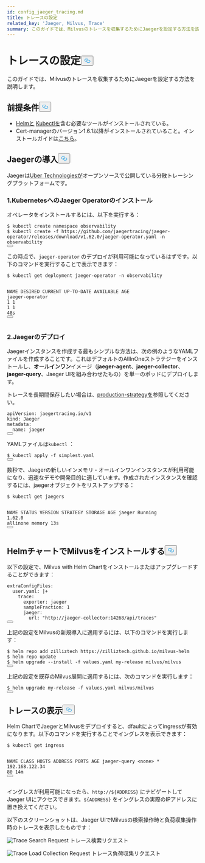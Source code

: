 ```yaml
---
id: config_jaeger_tracing.md
title: トレースの設定
related_key: 'Jaeger, Milvus, Trace'
summary: このガイドでは、Milvusのトレースを収集するためにJaegerを設定する方法を説明します。
---
```

<h1 id="Configure-Trace" class="common-anchor-header">トレースの設定<button data-href="#Configure-Trace" class="anchor-icon" translate="no">
      <svg translate="no"
        aria-hidden="true"
        focusable="false"
        height="20"
        version="1.1"
        viewBox="0 0 16 16"
        width="16"
      >
        <path
          fill="#0092E4"
          fill-rule="evenodd"
          d="M4 9h1v1H4c-1.5 0-3-1.69-3-3.5S2.55 3 4 3h4c1.45 0 3 1.69 3 3.5 0 1.41-.91 2.72-2 3.25V8.59c.58-.45 1-1.27 1-2.09C10 5.22 8.98 4 8 4H4c-.98 0-2 1.22-2 2.5S3 9 4 9zm9-3h-1v1h1c1 0 2 1.22 2 2.5S13.98 12 13 12H9c-.98 0-2-1.22-2-2.5 0-.83.42-1.64 1-2.09V6.25c-1.09.53-2 1.84-2 3.25C6 11.31 7.55 13 9 13h4c1.45 0 3-1.69 3-3.5S14.5 6 13 6z"
        ></path>
      </svg>
    </button></h1><p>このガイドでは、Milvusのトレースを収集するためにJaegerを設定する方法を説明します。</p>
<h2 id="Prerequisites" class="common-anchor-header">前提条件<button data-href="#Prerequisites" class="anchor-icon" translate="no">
      <svg translate="no"
        aria-hidden="true"
        focusable="false"
        height="20"
        version="1.1"
        viewBox="0 0 16 16"
        width="16"
      >
        <path
          fill="#0092E4"
          fill-rule="evenodd"
          d="M4 9h1v1H4c-1.5 0-3-1.69-3-3.5S2.55 3 4 3h4c1.45 0 3 1.69 3 3.5 0 1.41-.91 2.72-2 3.25V8.59c.58-.45 1-1.27 1-2.09C10 5.22 8.98 4 8 4H4c-.98 0-2 1.22-2 2.5S3 9 4 9zm9-3h-1v1h1c1 0 2 1.22 2 2.5S13.98 12 13 12H9c-.98 0-2-1.22-2-2.5 0-.83.42-1.64 1-2.09V6.25c-1.09.53-2 1.84-2 3.25C6 11.31 7.55 13 9 13h4c1.45 0 3-1.69 3-3.5S14.5 6 13 6z"
        ></path>
      </svg>
    </button></h2><ul>
<li><a href="https://helm.sh/docs/intro/install/">Helmと</a> <a href="https://kubernetes.io/docs/tasks/tools/">Kubectlを</a>含む必要なツールがインストールされている。</li>
<li>Cert-managerのバージョン1.6.1以降がインストールされていること。インストールガイドは<a href="https://cert-manager.io/v1.6-docs/installation/#default-static-install">こちら</a>。</li>
</ul>
<h2 id="Deply-Jaeger" class="common-anchor-header">Jaegerの導入<button data-href="#Deply-Jaeger" class="anchor-icon" translate="no">
      <svg translate="no"
        aria-hidden="true"
        focusable="false"
        height="20"
        version="1.1"
        viewBox="0 0 16 16"
        width="16"
      >
        <path
          fill="#0092E4"
          fill-rule="evenodd"
          d="M4 9h1v1H4c-1.5 0-3-1.69-3-3.5S2.55 3 4 3h4c1.45 0 3 1.69 3 3.5 0 1.41-.91 2.72-2 3.25V8.59c.58-.45 1-1.27 1-2.09C10 5.22 8.98 4 8 4H4c-.98 0-2 1.22-2 2.5S3 9 4 9zm9-3h-1v1h1c1 0 2 1.22 2 2.5S13.98 12 13 12H9c-.98 0-2-1.22-2-2.5 0-.83.42-1.64 1-2.09V6.25c-1.09.53-2 1.84-2 3.25C6 11.31 7.55 13 9 13h4c1.45 0 3-1.69 3-3.5S14.5 6 13 6z"
        ></path>
      </svg>
    </button></h2><p>Jaegerは<a href="http://uber.github.io/">Uber Technologiesが</a>オープンソースで公開している分散トレーシングプラットフォームです。</p>
<h3 id="1-Installing-the-Jaeger-Operator-on-Kubernetes" class="common-anchor-header">1.KubernetesへのJaeger Operatorのインストール</h3><p>オペレータをインストールするには、以下を実行する：</p>
<pre><code translate="no" class="language-shell">$ kubectl create namespace observability
$ kubectl create -f https://github.com/jaegertracing/jaeger-operator/releases/download/v1.62.0/jaeger-operator.yaml -n observability
<button class="copy-code-btn"></button></code></pre>
<p>この時点で、<code translate="no">jaeger-operator</code> のデプロイが利用可能になっているはずです。以下のコマンドを実行することで表示できます：</p>
<pre><code translate="no" class="language-shell">$ kubectl <span class="hljs-keyword">get</span> deployment jaeger-<span class="hljs-keyword">operator</span> -n observability

NAME              DESIRED   CURRENT   UP-TO-DATE   AVAILABLE   AGE
jaeger-<span class="hljs-keyword">operator</span>   <span class="hljs-number">1</span>         <span class="hljs-number">1</span>         <span class="hljs-number">1</span>            <span class="hljs-number">1</span>           <span class="hljs-number">48</span>s
<button class="copy-code-btn"></button></code></pre>
<h3 id="2-Deploy-Jaeger" class="common-anchor-header">2.Jaegerのデプロイ</h3><p>Jaegerインスタンスを作成する最もシンプルな方法は、次の例のようなYAMLファイルを作成することです。これはデフォルトのAllInOneストラテジーをインストールし、<strong>オールインワン</strong>イメージ（<strong>jaeger-agent</strong>、<strong>jaeger-collector</strong>、<strong>jaeger-query</strong>、Jaeger UIを組み合わせたもの）を単一のポッドにデプロイします。</p>
<p>トレースを長期間保存したい場合は、<a href="https://www.jaegertracing.io/docs/1.62/operator/#production-strategy">production-strategyを</a>参照してください。</p>
<pre><code translate="no" class="language-yaml">apiVersion: jaegertracing.io/v1
kind: Jaeger
metadata:
  name: jaeger
<button class="copy-code-btn"></button></code></pre>
<p>YAMLファイルは<code translate="no">kubectl</code> ：</p>
<pre><code translate="no" class="language-shell">$ kubectl apply -f simplest.yaml
<button class="copy-code-btn"></button></code></pre>
<p>数秒で、Jaegerの新しいインメモリ・オールインワンインスタンスが利用可能になり、迅速なデモや開発目的に適しています。作成されたインスタンスを確認するには、jaegerオブジェクトをリストアップする：</p>
<pre><code translate="no" class="language-shell">$ kubectl <span class="hljs-keyword">get</span> jaegers

NAME     STATUS    VERSION   STRATEGY   STORAGE   AGE
jaeger   Running   <span class="hljs-number">1.62</span><span class="hljs-number">.0</span>    allinone   memory    <span class="hljs-number">13</span>s
<button class="copy-code-btn"></button></code></pre>
<h2 id="Install-Milvus-with-Helm-Chart" class="common-anchor-header">HelmチャートでMilvusをインストールする<button data-href="#Install-Milvus-with-Helm-Chart" class="anchor-icon" translate="no">
      <svg translate="no"
        aria-hidden="true"
        focusable="false"
        height="20"
        version="1.1"
        viewBox="0 0 16 16"
        width="16"
      >
        <path
          fill="#0092E4"
          fill-rule="evenodd"
          d="M4 9h1v1H4c-1.5 0-3-1.69-3-3.5S2.55 3 4 3h4c1.45 0 3 1.69 3 3.5 0 1.41-.91 2.72-2 3.25V8.59c.58-.45 1-1.27 1-2.09C10 5.22 8.98 4 8 4H4c-.98 0-2 1.22-2 2.5S3 9 4 9zm9-3h-1v1h1c1 0 2 1.22 2 2.5S13.98 12 13 12H9c-.98 0-2-1.22-2-2.5 0-.83.42-1.64 1-2.09V6.25c-1.09.53-2 1.84-2 3.25C6 11.31 7.55 13 9 13h4c1.45 0 3-1.69 3-3.5S14.5 6 13 6z"
        ></path>
      </svg>
    </button></h2><p>以下の設定で、Milvus with Helm Chartをインストールまたはアップグレードすることができます：</p>
<pre><code translate="no" class="language-yaml"><span class="hljs-attr">extraConfigFiles</span>:
  user.<span class="hljs-property">yaml</span>: |+
    <span class="hljs-attr">trace</span>:
      <span class="hljs-attr">exporter</span>: jaeger
      <span class="hljs-attr">sampleFraction</span>: <span class="hljs-number">1</span>
      <span class="hljs-attr">jaeger</span>:
        <span class="hljs-attr">url</span>: <span class="hljs-string">&quot;http://jaeger-collector:14268/api/traces&quot;</span>
<button class="copy-code-btn"></button></code></pre>
<p>上記の設定をMilvusの新規導入に適用するには、以下のコマンドを実行します：</p>
<pre><code translate="no" class="language-shell">$ helm repo add zilliztech https://zilliztech.github.io/milvus-helm
$ helm repo update
$ helm upgrade --install -f values.yaml my-release milvus/milvus
<button class="copy-code-btn"></button></code></pre>
<p>上記の設定を既存のMilvus展開に適用するには、次のコマンドを実行します：</p>
<pre><code translate="no" class="language-shell">$ helm upgrade my-release -f values.yaml milvus/milvus
<button class="copy-code-btn"></button></code></pre>
<h2 id="View-Traces" class="common-anchor-header">トレースの表示<button data-href="#View-Traces" class="anchor-icon" translate="no">
      <svg translate="no"
        aria-hidden="true"
        focusable="false"
        height="20"
        version="1.1"
        viewBox="0 0 16 16"
        width="16"
      >
        <path
          fill="#0092E4"
          fill-rule="evenodd"
          d="M4 9h1v1H4c-1.5 0-3-1.69-3-3.5S2.55 3 4 3h4c1.45 0 3 1.69 3 3.5 0 1.41-.91 2.72-2 3.25V8.59c.58-.45 1-1.27 1-2.09C10 5.22 8.98 4 8 4H4c-.98 0-2 1.22-2 2.5S3 9 4 9zm9-3h-1v1h1c1 0 2 1.22 2 2.5S13.98 12 13 12H9c-.98 0-2-1.22-2-2.5 0-.83.42-1.64 1-2.09V6.25c-1.09.53-2 1.84-2 3.25C6 11.31 7.55 13 9 13h4c1.45 0 3-1.69 3-3.5S14.5 6 13 6z"
        ></path>
      </svg>
    </button></h2><p>Helm ChartでJaegerとMilvusをデプロイすると、dfaultによってingressが有効になります。以下のコマンドを実行することでイングレスを表示できます：</p>
<pre><code translate="no" class="language-shell">$ kubectl <span class="hljs-keyword">get</span> ingress

NAME           CLASS    HOSTS   ADDRESS         PORTS   AGE
jaeger-query   &lt;none&gt;   *       <span class="hljs-number">192.168</span><span class="hljs-number">.122</span><span class="hljs-number">.34</span>  <span class="hljs-number">80</span>      <span class="hljs-number">14</span>m
<button class="copy-code-btn"></button></code></pre>
<p>イングレスが利用可能になったら、<code translate="no">http://${ADDRESS}</code> にナビゲートしてJaeger UIにアクセスできます。<code translate="no">${ADDRESS}</code> をイングレスの実際のIPアドレスに置き換えてください。</p>
<p>以下のスクリーンショットは、Jaeger UIでMilvusの検索操作時と負荷収集操作時のトレースを表示したものです：</p>
<p>
  
   <span class="img-wrapper"> <img translate="no" src="/docs/v2.4.x/assets/jaeger-trace-search.PNG" alt="Trace Search Request" class="doc-image" id="trace-search-request" />
   </span> <span class="img-wrapper"> <span>トレース検索リクエスト</span> </span></p>
<p>
  
   <span class="img-wrapper"> <img translate="no" src="/docs/v2.4.x/assets/jaeger-trace-load.png" alt="Trace Load Collection Request" class="doc-image" id="trace-load-collection-request" />
   </span> <span class="img-wrapper"> <span>トレース負荷収集リクエスト</span> </span></p>
